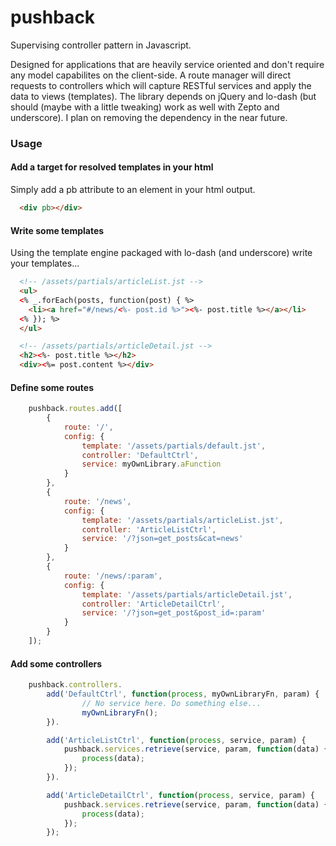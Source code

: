 pushback
========

Supervising controller pattern in Javascript. 

Designed for applications that are heavily service oriented and don't require any model capabilites on the client-side. A route manager will direct requests to controllers which will capture RESTful services and apply the data to views (templates). The library depends on jQuery and lo-dash (but should (maybe with a little tweaking) work as well with Zepto and underscore). I plan on removing the dependency in the near future.

### Usage

#### Add a target for resolved templates in your html

Simply add a pb attribute to an element in your html output.

```html
  <div pb></div>
```

#### Write some templates

Using the template engine packaged with lo-dash (and underscore) write your templates...

```html
  <!-- /assets/partials/articleList.jst -->
  <ul>
  <% _.forEach(posts, function(post) { %>
    <li><a href="#/news/<%- post.id %>"><%- post.title %></a></li>
  <% }); %>
  </ul>
```

```html
  <!-- /assets/partials/articleDetail.jst -->
  <h2><%- post.title %></h2>
  <div><%= post.content %></div>
```

#### Define some routes

```javascript
	pushback.routes.add([
		{
			route: '/', 
			config: {
				template: '/assets/partials/default.jst',
				controller: 'DefaultCtrl',
				service: myOwnLibrary.aFunction
			}
		},
		{
			route: '/news', 
			config: {
				template: '/assets/partials/articleList.jst',
				controller: 'ArticleListCtrl',
				service: '/?json=get_posts&cat=news'
			}
		},
		{
			route: '/news/:param', 
			config: {
				template: '/assets/partials/articleDetail.jst',
				controller: 'ArticleDetailCtrl',
				service: '/?json=get_post&post_id=:param' 
			}
		}
	]);
```

#### Add some controllers

```javascript
	pushback.controllers.
		add('DefaultCtrl', function(process, myOwnLibraryFn, param) {
	    		// No service here. Do something else...
	    		myOwnLibraryFn();
		}).

		add('ArticleListCtrl', function(process, service, param) {
			pushback.services.retrieve(service, param, function(data) {
				process(data);
			});
		}).

		add('ArticleDetailCtrl', function(process, service, param) {
			pushback.services.retrieve(service, param, function(data) {
				process(data);
			});
		});
```

